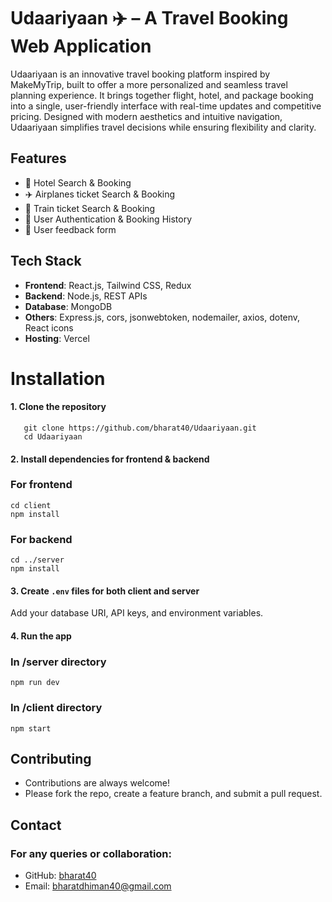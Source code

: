 
# Udaariyaan ✈️ – A Travel Booking Web Application
Udaariyaan is an innovative travel booking platform inspired by MakeMyTrip, built to offer a more personalized and seamless travel planning experience. It brings together flight, hotel, and package booking into a single, user-friendly interface with real-time updates and competitive pricing. Designed with modern aesthetics and intuitive navigation, Udaariyaan simplifies travel decisions while ensuring flexibility and clarity.


## Features

- 🏨 Hotel Search & Booking
- ✈️ Airplanes ticket Search & Booking
- 🚅 Train ticket Search & Booking
- 👤 User Authentication & Booking History
- 📄 User feedback form


## Tech Stack

- **Frontend**: React.js, Tailwind CSS, Redux
- **Backend**: Node.js, REST APIs
- **Database**: MongoDB
- **Others**: Express.js, cors, jsonwebtoken, nodemailer, axios, dotenv, React icons
- **Hosting**: Vercel

# Installation
#### 1. Clone the repository
```
   git clone https://github.com/bharat40/Udaariyaan.git
   cd Udaariyaan
```
#### 2. Install dependencies for frontend & backend

   ### For frontend
   ```
   cd client
   npm install
```
   ### For backend
   ```
   cd ../server
   npm install
```
#### 3. Create `.env` files for both client and server
   Add your database URI, API keys, and environment variables.

#### 4. Run the app

   ### In /server directory
   ```
   npm run dev
   ```

   ### In /client directory
   ```
   npm start
   ```
    
## Contributing

- Contributions are always welcome!
- Please fork the repo, create a feature branch, and submit a pull request.


## Contact
### For any queries or collaboration:
- GitHub: [bharat40](https://github.com/bharat40)
- Email: bharatdhiman40@gmail.com